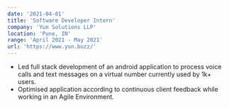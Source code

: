 ```yaml
---
date: '2021-04-01'
title: 'Software Developer Intern'
company: 'Yun Solutions LLP'
location: 'Pune, IN'
range: 'April 2021 - May 2021'
url: 'https://www.yun.buzz/'
---
```


- Led full stack development of an android application to process voice calls and text messages on a virtual number currently used by 1k+ users.
- Optimised application according to continuous client feedback while working in an Agile Environment.
